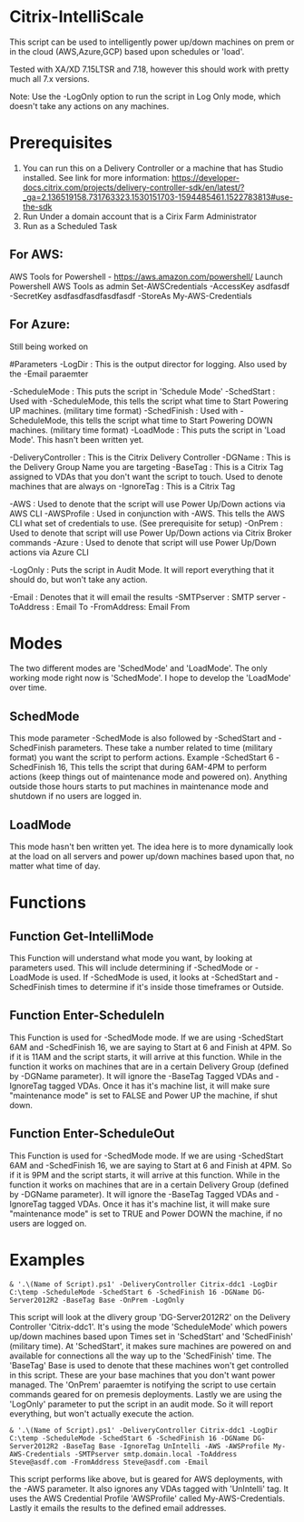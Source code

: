# Citrix-IntelliScale
This script can be used to intelligently power up/down machines on prem or in the cloud (AWS,Azure,GCP) based upon schedules or 'load'.

Tested with XA/XD 7.15LTSR and 7.18, however this should work with pretty much all 7.x versions.

Note: Use the -LogOnly option to run the script in Log Only mode, which doesn't take any actions on any machines.

# Prerequisites
1) You can run this on a Delivery Controller or a machine that has Studio installed.  See link for more information: https://developer-docs.citrix.com/projects/delivery-controller-sdk/en/latest/?_ga=2.136519158.731763323.1530151703-1594485461.1522783813#use-the-sdk 
3) Run Under a domain account that is a Cirix Farm Administrator
4) Run as a Scheduled Task

## For AWS:
AWS Tools for Powershell - https://aws.amazon.com/powershell/
Launch Powershell AWS Tools as admin
Set-AWSCredentials -AccessKey asdfasdf -SecretKey asdfasdfasdfasdfasdf -StoreAs My-AWS-Credentials

## For Azure:
Still being worked on

#Parameters
-LogDir : This is the output director for logging.  Also used by the -Email paraemter

-ScheduleMode : This puts the script in 'Schedule Mode'
-SchedStart : Used with -ScheduleMode, this tells the script what time to Start Powering UP machines. (military time format)
-SchedFinish : Used with -ScheduleMode, this tells the script what time to Start Powering DOWN machines. (military time format)
-LoadMode : This puts the script in 'Load Mode'.  This hasn't been written yet.


-DeliveryController : This is the Citrix Delivery Controller
-DGName : This is the Delivery Group Name you are targeting
-BaseTag : This is a Citrix Tag assigned to VDAs that you don't want the script to touch.  Used to denote machines that are always on
-IgnoreTag : This is a Citrix Tag

-AWS : Used to denote that the script will use Power Up/Down actions via AWS CLI
-AWSProfile : Used in conjunction with -AWS.  This tells the AWS CLI what set of credentials to use. (See prerequisite for setup)
-OnPrem : Used to denote that script will use Power Up/Down actions via Citrix Broker commands
-Azure : Used to denote that script will use Power Up/Down actions via Azure CLI

-LogOnly : Puts the script in Audit Mode.  It will report everything that it should do, but won't take any action.

-Email : Denotes that it will email the results
-SMTPserver : SMTP server
-ToAddress : Email To
-FromAddress: Email From

# Modes
The two different modes are 'SchedMode' and 'LoadMode'.  The only working mode right now is 'SchedMode'.  I hope to develop the 'LoadMode' over time.

## SchedMode
This mode parameter -SchedMode is also followed by -SchedStart and -SchedFinish parameters.  These take a number related to time (military format) you want the script to perform actions.  Example -SchedStart 6 -SchedFinish 16, This tells the script that during 6AM-4PM to perform actions (keep things out of maintenance mode and powered on).  Anything outside those hours starts to put machines in maintenance mode and shutdown if no users are logged in.

## LoadMode
This mode hasn't ben written yet.  The idea here is to more dynamically look at the load on all servers and power up/down machines based upon that, no matter what time of day.

# Functions
## Function Get-IntelliMode
This Function will understand what mode you want, by looking at parameters used.  This will include determining if -SchedMode or -LoadMode is used. If -SchedMode is used, it looks at -SchedStart and -SchedFinish times to determine if it's inside those timeframes or Outside.

## Function Enter-ScheduleIn
This Function is used for -SchedMode mode.  If we are using -SchedStart 6AM and -SchedFinish 16, we are saying to Start at 6 and Finish at 4PM. So if it is 11AM and the script starts, it will arrive at this function.  While in the function it works on machines that are in a certain Delivery Group (defined by -DGName parameter).  It will ignore the -BaseTag Tagged VDAs and -IgnoreTag tagged VDAs.  Once it has it's machine list, it will make sure "maintenance mode" is set to FALSE and Power UP the machine, if shut down.

## Function Enter-ScheduleOut
This Function is used for -SchedMode mode.  If we are using -SchedStart 6AM and -SchedFinish 16, we are saying to Start at 6 and Finish at 4PM. So if it is 9PM and the script starts, it will arrive at this function.  While in the function it works on machines that are in a certain Delivery Group (defined by -DGName parameter).  It will ignore the -BaseTag Tagged VDAs and -IgnoreTag tagged VDAs.  Once it has it's machine list, it will make sure "maintenance mode" is set to TRUE and Power DOWN the machine, if no users are logged on.

# Examples
```
& '.\(Name of Script).ps1' -DeliveryController Citrix-ddc1 -LogDir C:\temp -ScheduleMode -SchedStart 6 -SchedFinish 16 -DGName DG-Server2012R2 -BaseTag Base -OnPrem -LogOnly
```
This script will look at the dlivery group 'DG-Server2012R2' on the Delivery Controller 'Citrix-ddc1'.  It's using the mode 'ScheduleMode' which powers up/down machines based upon Times set in 'SchedStart' and 'SchedFinish' (military time).  At 'SchedStart', it makes sure machines are powered on and available for connections all the way up to the 'SchedFinish' time.  The 'BaseTag' Base is
used to denote that these machines won't get controlled in this script.  These are your base machines that you don't want power managed.  The 'OnPrem' paraemter is notifying the script to use certain commands geared for on premesis deployments.  Lastly we are using the 'LogOnly' parameter to put the script in an audit mode. So it will report everything, but won't actually execute the action.
```
& '.\(Name of Script).ps1' -DeliveryController Citrix-ddc1 -LogDir C:\temp -ScheduleMode -SchedStart 6 -SchedFinish 16 -DGName DG-Server2012R2 -BaseTag Base -IgnoreTag UnIntelli -AWS -AWSProfile My-AWS-Credentials -SMTPserver smtp.domain.local -ToAddress Steve@asdf.com -FromAddress Steve@asdf.com -Email
```
This script performs like above, but is geared for AWS deployments, with the -AWS parameter.  It also ignores any VDAs tagged with 'UnIntelli' tag.  It uses the AWS Credential Profile 'AWSProfile' called My-AWS-Credentials.  Lastly it emails the results to the defined email addresses.
```
